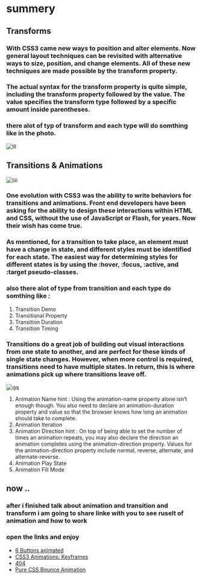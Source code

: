 # summery
## Transforms
### With CSS3 came new ways to position and alter elements. Now general layout techniques can be revisited with alternative ways to size, position, and change elements. All of these new techniques are made possible by the transform property.
### The actual syntax for the transform property is quite simple, including the transform property followed by the value. The value specifies the transform type followed by a specific amount inside parentheses.
### there alot of typ of transform and each type will do somthing like in the photo.
![lll](https://tipsmake.com/data/images/3d-transform-in-css-picture-1-jtznOkrOW.jpg)
## Transitions & Animations
![iiii](https://encrypted-tbn0.gstatic.com/images?q=tbn%3AANd9GcQts0x49geF9Id5zfjGkp9Ei3QYSe6vSIX91Q&usqp=CAU)
### One evolution with CSS3 was the ability to write behaviors for transitions and animations. Front end developers have been asking for the ability to design these interactions within HTML and CSS, without the use of JavaScript or Flash, for years. Now their wish has come true.
### As mentioned, for a transition to take place, an element must have a change in state, and different styles must be identified for each state. The easiest way for determining styles for different states is by using the :hover, :focus, :active, and :target pseudo-classes.
### also there alot of type from transition and each type do somthing like :
1. Transition Demo
2. Transitional Property
3. Transition Duration
4. Transition Timing
### Transitions do a great job of building out visual interactions from one state to another, and are perfect for these kinds of single state changes. However, when more control is required, transitions need to have multiple states. In return, this is where animations pick up where transitions leave off.
![qq](https://i.ytimg.com/vi/TXa7-O5HecM/maxresdefault.jpg)
1. Animation Name hint : Using the animation-name property alone isn’t enough though. You also need to declare an animation-duration property and value so that the browser knows how long an animation should take to complete.
2. Animation Iteration 
3. Animation Direction hint : On top of being able to set the number of times an animation repeats, you may also declare the direction an animation completes using the animation-direction property. Values for the animation-direction property include normal, reverse, alternate, and alternate-reverse.
4. Animation Play State
5. Animation Fill Mode
## now ..
### after i finished talk about animation and transition and transform i am going to share linke with you to see ruselt of animation and how to work
### open the links and enjoy
 - [6 Buttons animated](https://codepen.io/retyui/pen/ByoaXV)
- [CSS3 Animations: Keyframes](https://codepen.io/akshaychauhan/pen/oAfae)
- [404](https://codepen.io/kieranfivestars/pen/MYdQxX)
- [Pure CSS Bounce Animation](https://codepen.io/dp_lewis/pen/gCfBv)


